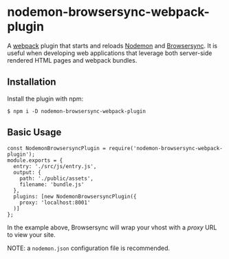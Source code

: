 # nodemon-browsersync-webpack-plugin
A [webpack](https://webpack.github.io/) plugin that starts and reloads [Nodemon](https://nodemon.io/) and [Browsersync](https://www.browsersync.io/).  It is useful when developing web applications that leverage both server-side rendered HTML pages and webpack bundles.

## Installation
Install the plugin with npm:

`$ npm i -D nodemon-browsersync-webpack-plugin`

## Basic Usage


```
const NodemonBrowsersyncPlugin = require('nodemon-browsersync-webpack-plugin');
module.exports = {
  entry: './src/js/entry.js',
  output: {
    path: './public/assets',
    filename: 'bundle.js'
  },
  plugins: [new NodemonBrowsersyncPlugin({
    proxy: 'localhost:8001'
  )]
};
```

In the example above, Browsersync will wrap your vhost with a _proxy_ URL to view your site.

NOTE: a `nodemon.json` configuration file is recommended.
